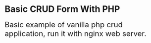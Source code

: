 # Basic CRUD Form With PHP
<font size="5">Basic example of vanilla php crud application, run it with nginx web server.</font>